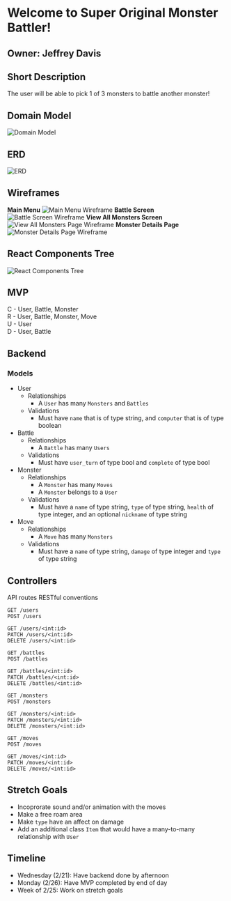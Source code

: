 # **Welcome to Super Original Monster Battler!**
## Owner: Jeffrey Davis
## **Short Description**
The user will be able to pick 1 of 3 monsters to battle another monster!
## **Domain Model**
![Domain Model](https://imgur.com/fdvuG4M.png)
## **ERD**
![ERD](https://imgur.com/hoZ5QTF.png)
## **Wireframes**
****Main Menu****
![Main Menu Wireframe](https://imgur.com/PCDZqhE.png)
****Battle Screen****
![Battle Screen Wireframe](https://imgur.com/PWFcpVc.png)
****View All Monsters Screen****
![View All Monsters Page Wireframe](https://imgur.com/xXCYnvG.png)
****Monster Details Page****
![Monster Details Page Wireframe](https://imgur.com/6uUYLDI.png)
## **React Components Tree**
![React Components Tree](https://imgur.com/NM04eQk.png)
## **MVP**
C - User, Battle, Monster\
R - User, Battle, Monster, Move\
U - User\
D - User, Battle
## **Backend**
### Models
- User
    - Relationships
        - A `User` has many `Monsters` and `Battles`
    - Validations
        - Must have `name` that is of type string, and `computer` that is of type boolean
- Battle
    - Relationships
        - A `Battle` has many `Users`
    - Validations
        - Must have `user_turn` of type bool and `complete` of type bool
- Monster
    - Relationships
        - A `Monster` has many `Moves`
        - A `Monster` belongs to a `User`
    - Validations
        - Must have a `name` of type string, `type` of type string, `health` of type integer, and an optional `nickname` of type string
- Move
    - Relationships
        - A `Move` has many `Monsters`
    - Validations
        - Must have a `name` of type string, `damage` of type integer and `type` of type string

## **Controllers**
API routes
RESTful conventions

```
GET /users
POST /users
```

```
GET /users/<int:id>
PATCH /users/<int:id>
DELETE /users/<int:id>
```

```
GET /battles
POST /battles
```

```
GET /battles/<int:id>
PATCH /battles/<int:id>
DELETE /battles/<int:id>
```

```
GET /monsters
POST /monsters
```

```
GET /monsters/<int:id>
PATCH /monsters/<int:id>
DELETE /monsters/<int:id>
```

```
GET /moves
POST /moves
```

```
GET /moves/<int:id>
PATCH /moves/<int:id>
DELETE /moves/<int:id>
```

## **Stretch Goals**
- Incoprorate sound and/or animation with the moves
- Make a free roam area
- Make `type` have an affect on damage
- Add an additional class `Item` that would have a many-to-many relationship with `User`

## **Timeline**
- Wednesday (2/21): Have backend done by afternoon
- Monday (2/26): Have MVP completed by end of day
- Week of 2/25: Work on stretch goals